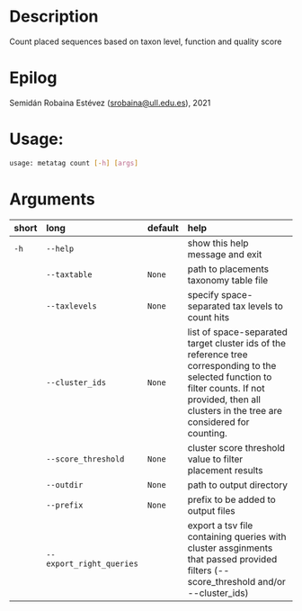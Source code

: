 # Description


Count placed sequences based on taxon level, function and quality score
# Epilog


Semidán Robaina Estévez (srobaina@ull.edu.es), 2021
# Usage:


```bash
usage: metatag count [-h] [args] 

```
# Arguments

|short|long|default|help|
| :--- | :--- | :--- | :--- |
|`-h`|`--help`||show this help message and exit|
||`--taxtable`|`None`|path to placements taxonomy table file|
||`--taxlevels`|`None`|specify space-separated tax levels to count hits|
||`--cluster_ids`|`None`|list of space-separated target cluster ids of the reference tree corresponding to the selected function to filter counts. If not provided, then all clusters in the tree are considered for counting.|
||`--score_threshold`|`None`|cluster score threshold value to filter placement results|
||`--outdir`|`None`|path to output directory|
||`--prefix`|`None`|prefix to be added to output files|
||`--export_right_queries`||export a tsv file containing queries with cluster assginments that passed provided filters (--score_threshold and/or --cluster_ids)|
